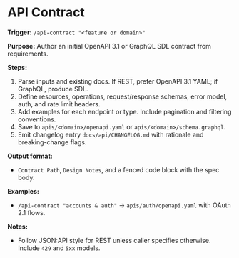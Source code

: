 # API Contract

**Trigger:** `/api-contract "<feature or domain>"`

**Purpose:** Author an initial OpenAPI 3.1 or GraphQL SDL contract from requirements.

**Steps:**
1. Parse inputs and existing docs. If REST, prefer OpenAPI 3.1 YAML; if GraphQL, produce SDL.
2. Define resources, operations, request/response schemas, error model, auth, and rate limit headers.
3. Add examples for each endpoint or type. Include pagination and filtering conventions.
4. Save to `apis/<domain>/openapi.yaml` or `apis/<domain>/schema.graphql`.
5. Emit changelog entry `docs/api/CHANGELOG.md` with rationale and breaking-change flags.

**Output format:**
- `Contract Path`, `Design Notes`, and a fenced code block with the spec body.

**Examples:**
- `/api-contract "accounts & auth"` → `apis/auth/openapi.yaml` with OAuth 2.1 flows.

**Notes:**
- Follow JSON:API style for REST unless caller specifies otherwise. Include `429` and `5xx` models.

